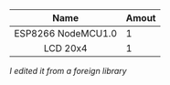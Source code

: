 | Name | Amout |
| :---: | :--- |
| ESP8266 NodeMCU1.0 | 1 |
| LCD 20x4 | 1 |

*I edited it from a foreign library*
